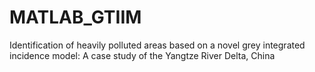 # MATLAB_GTIIM
Identification of heavily polluted areas based on a novel grey integrated incidence model: A case study of the Yangtze River Delta, China
